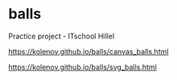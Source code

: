 # balls
Practice project - ITschool Hillel

https://kolenov.github.io/balls/canvas_balls.html

https://kolenov.github.io/balls/svg_balls.html
